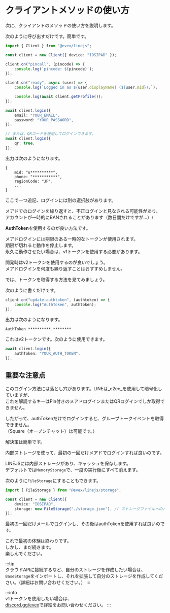 # クライアントメソッドの使い方

次に、クライアントのメソッドの使い方を説明します。

次のように呼び出すだけです。簡単です。

```ts
import { Client } from "@evex/linejs";

const client = new Client({ device: "IOSIPAD" });

client.on("pincall", (pincode) => {
	console.log(`pincode: ${pincode}`);
});

client.on("ready", async (user) => {
	console.log(`Logged in as ${user.displayName} (${user.mid});`);

	console.log(await client.getProfile());
});

await client.login({
	email: "YOUR_EMAIL",
	password: "YOUR_PASSWORD",
});

// または、QRコードを使用してログインできます。
await client.login({
	qr: true,
});
```

出力は次のようになります。

```console
{
	mid: "u**********",
	phone: "***********",
	regionCode: "JP",
    ...
}
```

ここで一つ追記、ログインには別の選択肢があります。

メアドでのログインを繰り返すと、不正ログインと見なされる可能性があり、\
アカウントが一時的にBANされることがあります（数日間だけですが...）\

**AuthToken**を使用するのが良い方法です。

メアドログインには期限のある一時的なトークンが使用されます。\
期限が切れると動作を停止します。\
永久に動作させたい場合は、v1トークンを使用する必要があります。

開発時はv2トークンを使用するのが良いでしょう。\
メアドログインを何度も繰り返すことはおすすめしません。

では、トークンを取得する方法を見てみましょう。

次のように書くだけです。

```ts
client.on("update:authtoken", (authtoken) => {
	console.log("AuthToken", authtoken);
});
```

出力は次のようになります。

```console
AuthToken **********.********
```

これはv2トークンです。次のように使用できます。

```ts
await client.login({
	authToken: "YOUR_AUTH_TOKEN",
});
```

## 重要な注意点

このログイン方法には落とし穴があります。LINEは_e2ee_を使用して暗号化していますが、\
これを解読するキーはPin付きのメアドログインまたはQRログインでしか取得できません。

したがって、authTokenだけでログインすると、グループトークイベントを取得できません。\
（Square（オープンチャット）は可能です。）

解決策は簡単です。

内部ストレージを使って、最初の一回だけメアドでログインすれば良いのです。

LINEJSには内部ストレージがあり、キャッシュを保存します。\
デフォルトでは`MemoryStorage`で、一度の実行後にすべて消えます。

次のように`FileStorage`にすることもできます。

```ts
import { FileStorage } from "@evex/linejs/storage";

const client = new Client({
	device: "IOSIPAD",
	storage: new FileStorage("./storage.json"), // ストレージファイルへのパス（秘密ファイル）
});
```

最初の一回だけメールでログインし、その後はauthTokenを使用すれば良いのです。

これで最初の体験は終わりです。\
しかし、まだ続きます。\
楽しんでください。

:::tip\
クラウドAPIに接続するなど、自分のストレージを作成したい場合は、\
`BaseStorage`をインポートし、それを拡張して自分のストレージを作成してください。（詳細はお問い合わせください。） :::

:::info\
v1トークンを使用したい場合は、\
[discord.gg/evex](https://discord.gg/evex)で詳細をお問い合わせください。 :::
